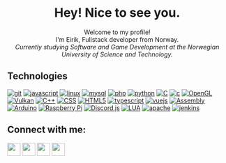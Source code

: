 <h1 align="center">Hey! Nice to see you.</h1>
<p align="center">
    Welcome to my profile!<br/>
    I'm Eirik, Fullstack developer from Norway.<br/>
    <i>Currently studying Software and Game Development at the Norwegian University of Science and Technology.</i>
</p>

<h2>Technologies</h2>
<p>
  <a href="https://git-scm.com/" target="_blank" rel="noreferrer"> <img src="https://img.shields.io/badge/Git-Orange?style=flat-square&logo=Git&logoColor=%23FFF&color=%23F05032" alt="git"/></a>
  <a href="https://developer.mozilla.org/en-US/docs/Web/JavaScript" target="_blank" rel="noreferrer"> <img src="https://img.shields.io/badge/JavaScript-Orange?style=flat-square&logo=javascript&logoColor=%23FFF&color=%23F7DF1E" alt="javascript"/></a> 
  <a href="https://www.linux.org/" target="_blank" rel="noreferrer"> <img src="https://img.shields.io/badge/Linux-Orange?style=flat-square&logo=linux&logoColor=%23FFF&color=%23FCC624" alt="linux"/></a>
  <a href="https://www.mysql.com/" target="_blank" rel="noreferrer"> <img src="https://img.shields.io/badge/MySQL-Orange?style=flat-square&logo=mysql&logoColor=%23FFF&color=%234479A1" alt="mysql"/></a>
  <a href="https://www.php.net" target="_blank" rel="noreferrer"> <img src="https://img.shields.io/badge/PHP-Orange?style=flat-square&logo=php&logoColor=%23FFF&color=%23777BB4" alt="php"/></a>
  <a href="https://www.python.org" target="_blank" rel="noreferrer"> <img src="https://img.shields.io/badge/Python-Orange?style=flat-square&logo=python&logoColor=%23FFF&color=%233776AB" alt="python"/></a>
  <a href="https://www.iso.org/standard/74528.html" target="_blank" rel="noreferrer"> <img src="https://img.shields.io/badge/C_Lang-Orange?style=flat-square&logo=c&logoColor=%23FFF&color=%23A8B9CC" alt="C"/></a>
  <a href="https://isocpp.org/" target="_blank" rel="noreferrer"> <img src="https://img.shields.io/badge/C%2B%2B-Orange?style=flat-square&logo=cplusplus&logoColor=%23FFF&color=%2300599C" alt="c"/></a>
  <a href="https://www.opengl.org/" target="_blank" rel="noreferrer"> <img src="https://img.shields.io/badge/OpenGL-Orange?style=flat-square&logo=opengl&logoColor=%23FFF&color=%235586A4" alt="OpenGL"/></a>
  <a href="https://www.vulkan.org/" target="_blank" rel="noreferrer"> <img src="https://img.shields.io/badge/Vulkan-Orange?style=flat-square&logo=vulkan&logoColor=%23FFF&color=%23AC162C" alt="Vulkan"/></a>
  <a href="https://nodejs.org/en/" target="_blank" rel="noreferrer"> <img src="https://img.shields.io/badge/Node.js-Orange?style=flat-square&logo=nodedotjs&logoColor=%23FFF&color=%23339933" alt="C++"/></a>
  <a href="https://www.w3.org/TR/CSS/#css" target="_blank" rel="noreferrer"> <img src="https://img.shields.io/badge/CSS-Orange?style=flat-square&logo=css3&logoColor=%23FFF&color=%231572B6" alt="CSS"/></a>
  <a href="https://html.spec.whatwg.org/multipage/" target="_blank" rel="noreferrer"> <img src="https://img.shields.io/badge/HTML-Orange?style=flat-square&logo=html5&logoColor=%23FFF&color=%23E34F26" alt="HTML5"/></a>
  <a href="https://www.typescriptlang.org/" target="_blank" rel="noreferrer"> <img src="https://img.shields.io/badge/TypeScript-Orange?style=flat-square&logo=typescript&logoColor=%23FFF&color=%233178C6" alt="typescript"/></a> 
  <a href="https://vuejs.org/" target="_blank" rel="noreferrer"> <img src="https://img.shields.io/badge/Vue.js-Orange?style=flat-square&logo=vuedotjs&logoColor=%23FFF&color=%234FC08D" alt="vuejs"/></a>
  <a href="https://www.nasm.us/" target="_blank" rel="noreferrer"> <img src="https://img.shields.io/badge/Assembly-Orange?style=flat-square&logo=assemblyscript&logoColor=%23FFF&color=%23007AAC" alt="Assembly"/></a>
  <a href="https://www.arduino.cc/" target="_blank" rel="noreferrer"> <img src="https://img.shields.io/badge/Arduino-Orange?style=flat-square&logo=arduino&logoColor=%23FFF&color=%2300878F" alt="Arduino"/></a>
  <a href="https://www.raspberrypi.org/" target="_blank" rel="noreferrer"> <img src="https://img.shields.io/badge/Raspberry_Pi-Orange?style=flat-square&logo=raspberrypi&logoColor=%23FFF&color=%23A22846" alt="Raspberry Pi"/></a>
  <a href="https://discord.js.org/#/" target="_blank" rel="noreferrer"> <img src="https://img.shields.io/badge/Discord.js-Orange?style=flat-square&logo=discord&logoColor=%23FFF&color=%235865F2" alt="Discord.js"/></a>
  <a href="https://www.lua.org/" target="_blank" rel="noreferrer"> <img src="https://img.shields.io/badge/Lua-Orange?style=flat-square&logo=lua&logoColor=%23FFF&color=%232C2D72" alt="LUA"/></a>
  <a href="https://www.apache.org/" target="_blank" rel="noreferrer"> <img src="https://img.shields.io/badge/Apache_2-Orange?style=flat-square&logo=apache&logoColor=%23FFF&color=%23D22128" alt="apache"/></a>
  <a href="https://www.jenkins.io/" target="_blank" rel="noreferrer"> <img src="https://img.shields.io/badge/Jenkins-Orange?style=flat-square&logo=jenkins&logoColor=%23FFF&color=%23D24939" alt="jenkins"/></a>
</p>

<h2 align="left">Connect with me:</h2>
<a href="https://discord.gg/aCthuR5F6f"><img src="https://img.shields.io/badge/Discord-Orange?style=flat-square&logo=discord&logoColor=%23FFF&color=%235865F2" height=30/></a>
<a href="https://www.linkedin.com/in/eirik-dalsegg-teppen-608019206/"><img src="https://img.shields.io/badge/LinkedIn-Orange?style=flat-square&logo=linkedin&logoColor=%23FFF&color=%230A66C2" height=30/></a>
<a href="https://eirik.dalseggteppen.no/"><img src="https://img.shields.io/badge/Webpage-Orange?style=flat-square&logo=pagekit&logoColor=%23FFF&color=%23212121" height=30/></a>
<a href="mailto:eirik@dalseggteppen.no"><img src="https://img.shields.io/badge/Mail-Orange?style=flat-square&logo=protonmail&logoColor=%23FFF&color=%236D4AFF" height=30/></a>
